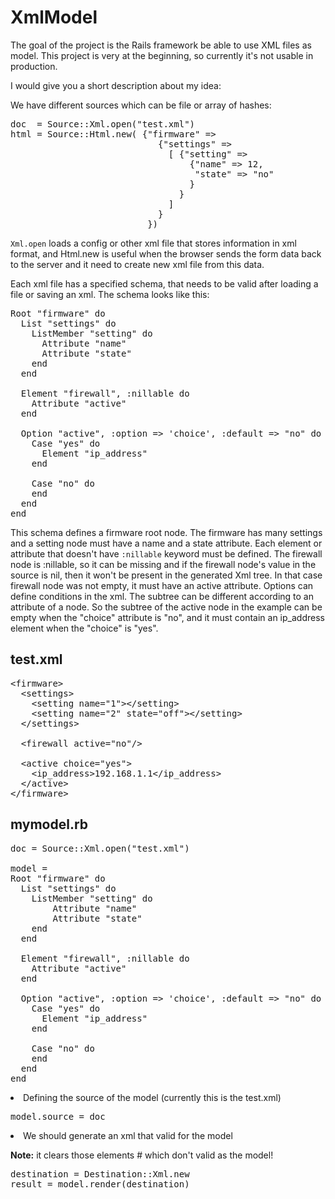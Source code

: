 XmlModel
========

The goal of the project is the Rails framework be able to use XML files as model. This project is very at the beginning, so currently it's not usable in production.

I would give you a short description about my idea:

We have different sources which can be file or array of hashes:
<pre>
doc  = Source::Xml.open("test.xml")
html = Source::Html.new( {"firmware" =>
                            {"settings" =>
                              [ {"setting" =>
                                  {"name" => 12,
                                   "state" => "no"
                                  }
                                }
                              ]
                            }
                          })
</pre>

<code>Xml.open</code> loads a config or other xml file that stores information in xml format, and Html.new is useful when the browser sends the form data back to the server and it need to create new xml file from this data.

Each xml file has a specified schema, that needs to be valid after loading a file or saving an xml. The schema looks like this:

<pre>
Root "firmware" do
  List "settings" do
    ListMember "setting" do
      Attribute "name"
      Attribute "state"
    end
  end

  Element "firewall", :nillable do
    Attribute "active"
  end

  Option "active", :option => 'choice', :default => "no" do
    Case "yes" do
      Element "ip_address"
    end

    Case "no" do
    end
  end
end
</pre>

This schema defines a firmware root node. The firmware has many settings and a setting node must have a name and a state attribute. Each element or attribute that doesn't have <code>:nillable</code> keyword must be defined. The firewall node is :nillable, so it can be missing and if the firewall node's value in the source is nil, then it won't be present in the generated Xml tree. In that case firewall node was not empty, it must have an active attribute.
Options can define conditions in the xml. The subtree can be different according to an attribute of a node. So the subtree of the active node in the example can be empty when the "choice" attribute is "no", and it must contain an ip_address element when the "choice" is "yes".


test.xml
--------

<pre>
&lt;firmware&gt;
  &lt;settings&gt;
    &lt;setting name="1"&gt;&lt;/setting&gt;
    &lt;setting name="2" state="off"&gt;&lt;/setting&gt;
  &lt;/settings&gt;

  &lt;firewall active="no"/&gt;

  &lt;active choice="yes"&gt;
    &lt;ip_address&gt;192.168.1.1&lt;/ip_address&gt;
  &lt;/active&gt;
&lt;/firmware&gt;
</pre>

mymodel.rb
----------

<pre>
doc = Source::Xml.open("test.xml")

model =
Root "firmware" do
  List "settings" do
    ListMember "setting" do
        Attribute "name"
        Attribute "state"
    end
  end

  Element "firewall", :nillable do
    Attribute "active"
  end

  Option "active", :option => 'choice', :default => "no" do
    Case "yes" do
      Element "ip_address"
    end

    Case "no" do
    end
  end
end
</pre>

<li>Defining the source of the model (currently this is the test.xml)</li>
<pre>
model.source = doc
</pre>

<li>We should generate an xml that valid for the model</li>

<b>Note:</b> it clears those elements # which don't valid as the model!

<pre>
destination = Destination::Xml.new
result = model.render(destination)
</pre>